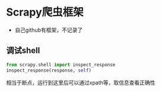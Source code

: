 # Scrapy爬虫框架
- 自己github有框架，不记录了

## 调试shell
```python
from scrapy.shell import inspect_response
inspect_response(response, self)
```
相当于断点，运行到这里后可以通过xpath等，取信息查看正确性